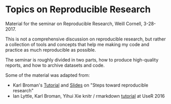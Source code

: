 # Topics on Reproducible Research

Material for the seminar on Reproducible Research, Weill Cornell, 3-28-2017.

This is not a comprehensive discussion on reproducible research, but rather a collection of tools and concepts that help me making my code and practice as much reproducible as possible.

The seminar is roughly divided in two parts, how to produce high-quality reports, and how to archive datasets and code.

Some of the material was adapted from:

- Karl Broman's [Tutorial](http://kbroman.org/steps2rr/) and [Slides](http://kbroman.org/pages/talks.html) on "Steps toward reproducible research"
- Ian Lyttle, Karl Broman, Yihui Xie knitr / rmarkdown [tutorial](https://github.com/ijlyttle/user2016_knitr) at UseR 2016

